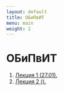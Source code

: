 ```yaml
---
layout: default
title: ОБиПвИТ
menu: main
weight: 1
---
```


# ОБиПвИТ

1. [Лекция 1 (27.01).](1.md)
1. [Лекция 2 ().](2.html)